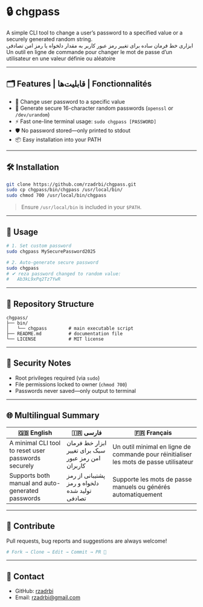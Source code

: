 # 🔒 chgpass

A simple CLI tool to change a user’s password to a specified value or a securely generated random string.  
ابزاری خط فرمان ساده برای تغییر رمز عبور کاربر به مقدار دلخواه یا رمز امن تصادفی  
Un outil en ligne de commande pour changer le mot de passe d’un utilisateur en une valeur définie ou aléatoire

---

## 🗂 Features | قابلیت‌ها | Fonctionnalités

- 🔐 Change user password to a specific value  
- 🎲 Generate secure 16-character random passwords (`openssl` or `/dev/urandom`)  
- ⚡ Fast one-line terminal usage: `sudo chgpass [PASSWORD]`  
- 🛡 No password stored—only printed to stdout  
- 📦 Easy installation into your PATH

---

## 🛠 Installation

```bash
git clone https://github.com/rzadrbi/chgpass.git
sudo cp chgpass/bin/chgpass /usr/local/bin/
sudo chmod 700 /usr/local/bin/chgpass
```

> Ensure `/usr/local/bin` is included in your `$PATH`.

---

## 🚀 Usage

```bash
# 1. Set custom password
sudo chgpass MySecurePassword2025

# 2. Auto-generate secure password
sudo chgpass
# ✔ reza password changed to random value:
#   Ab3kL9xPq2Tz7YwR
```

---

## 📁 Repository Structure

```
chgpass/
├── bin/
│   └── chgpass        # main executable script
├── README.md          # documentation file
└── LICENSE            # MIT license
```

---

## 🔐 Security Notes

- Root privileges required (via `sudo`)  
- File permissions locked to owner (`chmod 700`)  
- Passwords never saved—only output to terminal  

---

## 🌐 Multilingual Summary

<table>
<thead>
<tr>
<th>🇬🇧 English</th>
<th>🇮🇷 فارسی</th>
<th>🇫🇷 Français</th>
</tr>
</thead>
<tbody>
<tr>
<td>A minimal CLI tool to reset user passwords securely</td>
<td>ابزار خط فرمان سبک برای تغییر امن رمز عبور کاربران</td>
<td>Un outil minimal en ligne de commande pour réinitialiser les mots de passe utilisateur</td>
</tr>
<tr>
<td>Supports both manual and auto-generated passwords</td>
<td>پشتیبانی از رمز دلخواه و رمز تولید شده تصادفی</td>
<td>Supporte les mots de passe manuels ou générés automatiquement</td>
</tr>
</tbody>
</table>

---

## 📣 Contribute

Pull requests, bug reports and suggestions are always welcome!

```bash
# Fork → Clone → Edit → Commit → PR 🚀
```

---

## 📇 Contact

- GitHub: [rzadrbi](https://github.com/rzadrbi)  
- Email: [rzadrbi@gmail.com](mailto:rzadrbi@gmail.com)

